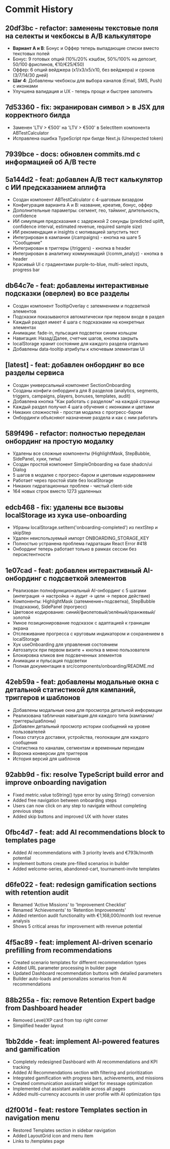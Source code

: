 # Commit History

## 20df3bc - refactor: заменены текстовые поля на селекты и чекбоксы в A/B калькуляторе
- **Вариант A и B**: Бонус и Оффер теперь выпадающие списки вместо текстовых полей
- Бонус: 9 готовых опций (10%/20% кэшбэк, 50%/100% на депозит, 50/100 фриспинов, €10/€25/€50)
- Оффер: 6 опций вейджера (x1/x3/x5/x10, без вейджера) и сроков (3/7/14/30 дней)
- **Шаг 4**: Добавлены чекбоксы для выбора каналов (Email, SMS, Push) с иконками
- Улучшена валидация и UX - теперь проще и быстрее заполнять

## 7d53360 - fix: экранирован символ > в JSX для корректного билда
- Заменен 'LTV > €500' на 'LTV &gt; €500' в SelectItem компонента ABTestCalculator
- Исправлена ошибка TypeScript при билде Next.js (Unexpected token)

## 7939bce - docs: обновлен commits.md с информацией об A/B тесте

## 5a144d2 - feat: добавлен A/B тест калькулятор с ИИ предсказанием аплифта
- Создан компонент ABTestCalculator с 4-шаговым визардом
- Конфигурация варианта A и B: название, креатив, бонус, оффер
- Дополнительные параметры: сегмент, гео, тайминг, длительность, confidence
- ИИ симуляция предсказания с задержкой 2 секунды (predicted uplift, confidence interval, estimated revenue, required sample size)
- ИИ рекомендация и insights с мотивацией запустить тест
- Интегрирован в кампании (/campaigns) - кнопка на шаге 5 "Сообщение"
- Интегрирован в триггеры (/triggers) - кнопка в header
- Интегрирован в аналитику коммуникаций (/comm_analyz) - кнопка в header
- Красивый UI с градиентами purple-to-blue, multi-select inputs, progress bar

## db64c7e - feat: добавлены интерактивные подсказки (оверлеи) во все разделы
- Создан компонент TooltipOverlay с затемнением и подсветкой элементов
- Подсказки показываются автоматически при первом входе в раздел
- Каждый раздел имеет 4 шага с подсказками на конкретных элементах
- Анимации: fade-in, пульсация подсветки синим кольцом
- Навигация: Назад/Далее, счетчик шагов, кнопка закрыть
- localStorage хранит состояние для каждого раздела отдельно
- Добавлены data-tooltip атрибуты к ключевым элементам UI

## [latest] - feat: добавлен онбординг во все разделы сервиса
- Создан универсальный компонент SectionOnboarding
- Созданы конфиги онбординга для 8 разделов (analytics, segments, triggers, campaigns, players, bonuses, templates, audit)
- Добавлена кнопка "Как работать с разделом" на каждой странице
- Каждый раздел получил 4 шага обучения с иконками и цветами
- Никаких сложностей - простая модалка с прогресс-баром
- Онбординги объясняют назначение раздела и как с ним работать

## 589f496 - refactor: полностью переделан онбординг на простую модалку
- Удалены все сложные компоненты (HighlightMask, StepBubble, SidePanel, хуки, типы)
- Создан простой компонент SimpleOnboarding на базе shadcn/ui Dialog
- 5 шагов в модалке с прогресс-баром и цветовым кодированием
- Работает через простой state без localStorage
- Никаких гидратационных проблем - чистый client-side
- 164 новых строк вместо 1273 удаленных

## edcb468 - fix: удалены все вызовы localStorage из хука use-onboarding
- Убраны localStorage.setItem('onboarding-completed') из nextStep и skipStep
- Удален неиспользуемый импорт ONBOARDING_STORAGE_KEY
- Полностью устранена проблема гидратации React Error #418
- Онбординг теперь работает только в рамках сессии без персистентности

## 1e07cad - feat: добавлен интерактивный AI-онбординг с подсветкой элементов
- Реализован полнофункциональный AI-онбординг с 5 шагами (интеграция → настройка → аудит → цели → первое действие)
- Компоненты: HighlightMask (затемнение+подсветка), StepBubble (подсказки), SidePanel (прогресс)
- Цветовое кодирование: синий/фиолетовый/зелёный/оранжевый/золотой
- Умное позиционирование подсказок с адаптацией к границам экрана
- Отслеживание прогресса с круговым индикатором и сохранением в localStorage
- Хук useOnboarding для управления состоянием
- Автозапуск при первом визите + кнопка в меню пользователя
- Блокировка кликов вне подсвеченных элементов
- Анимации и пульсация подсветки
- Полная документация в src/components/onboarding/README.md

## 42eb59a - feat: добавлены модальные окна с детальной статистикой для кампаний, триггеров и шаблонов
- Добавлены модальные окна для просмотра детальной информации
- Реализована табличная навигация для каждого типа (кампании/триггеры/шаблоны) 
- Добавлен детальный просмотр истории сообщений на уровне пользователей
- Показ статуса доставки, устройства, геолокации для каждого сообщения
- Статистика по каналам, сегментам и временным периодам
- Воронка конверсии для триггеров
- История версий для шаблонов

## 92abb9d - fix: resolve TypeScript build error and improve onboarding navigation
- Fixed metric.value toString() type error by using String() conversion
- Added free navigation between onboarding steps
- Users can now click on any step to navigate without completing previous steps
- Added skip buttons and improved UX with hover states

## 0fbc4d7 - feat: add AI recommendations block to templates page
- Added AI recommendations with 3 priority levels and €793k/month potential
- Implement buttons create pre-filled scenarios in builder
- Added welcome-series, abandoned-cart, tournament-invite templates

## d6fe022 - feat: redesign gamification sections with retention audit
- Renamed 'Active Missions' to 'Improvement Checklist'
- Renamed 'Achievements' to 'Retention Improvements'
- Added retention audit functionality with €1,168,000/month lost revenue analysis
- Shows 5 critical areas for improvement with revenue potential

## 4f5ac89 - feat: implement AI-driven scenario prefilling from recommendations
- Created scenario templates for different recommendation types
- Added URL parameter processing in builder page
- Updated Dashboard recommendation buttons with detailed parameters
- Builder auto-loads and personalizes scenarios from AI recommendations

## 88b255a - fix: remove Retention Expert badge from Dashboard header
- Removed Level/XP card from top right corner  
- Simplified header layout

## 1bb2dde - feat: implement AI-powered features and gamification
- Completely redesigned Dashboard with AI recommendations and KPI tracking
- Added AI Recommendations section with filtering and prioritization
- Integrated gamification with progress bars, achievements, and missions
- Created communication assistant widget for message optimization
- Implemented chat assistant available across all pages
- Added multi-currency accounts in user profile with AI optimization tips

## d2f001d - feat: restore Templates section in navigation menu
- Restored Templates section in sidebar navigation
- Added LayoutGrid icon and menu item
- Links to /templates page
